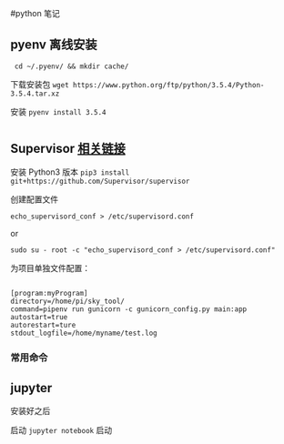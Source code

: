 #python 笔记

##  pyenv 离线安装

` cd ~/.pyenv/ && mkdir cache/`

下载安装包 `wget https://www.python.org/ftp/python/3.5.4/Python-3.5.4.tar.xz `

安装 ` pyenv install 3.5.4 `

# 

## Supervisor  [相关链接](https://www.restran.net/2015/10/04/supervisord-tutorial/)

安装 Python3 版本 ` pip3 install git+https://github.com/Supervisor/supervisor `

创建配置文件 

` echo_supervisord_conf > /etc/supervisord.conf `

or 

` sudo su - root -c "echo_supervisord_conf > /etc/supervisord.conf" `


为项目单独文件配置：

```

[program:myProgram]
directory=/home/pi/sky_tool/
command=pipenv run gunicorn -c gunicorn_config.py main:app
autostart=true
autorestart=ture
stdout_logfile=/home/myname/test.log

```

### 常用命令

## jupyter

安装好之后 

启动 `jupyter notebook` 启动